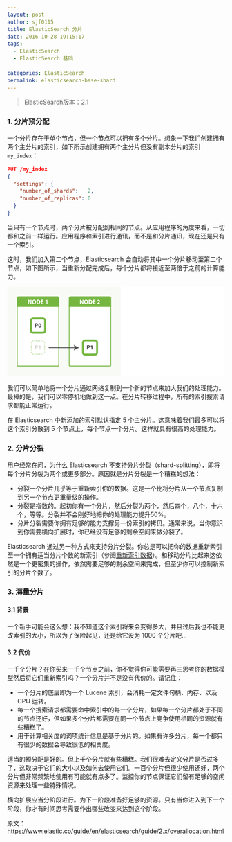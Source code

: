 ```yaml
---
layout: post
author: sjf0115
title: ElasticSearch 分片
date: 2016-10-28 19:15:17
tags:
  - ElasticSearch
  - ElasticSearch 基础

categories: ElasticSearch
permalink: elasticsearch-base-shard
---
```


> ElasticSearch版本：2.1

### 1. 分片预分配

一个分片存在于单个节点，但一个节点可以拥有多个分片。想象一下我们创建拥有两个主分片的索引，如下所示创建拥有两个主分片但没有副本分片的索引 `my_index`：
```json
PUT /my_index
{
  "settings": {
    "number_of_shards":   2,
    "number_of_replicas": 0
  }
}
```
当只有一个节点时，两个分片被分配到相同的节点。从应用程序的角度来看，一切都和之前一样运行。应用程序和索引进行通讯，而不是和分片通讯，现在还是只有一个索引。

这时，我们加入第二个节点，Elasticsearch 会自动将其中一个分片移动至第二个节点，如下图所示，当重新分配完成后，每个分片都将接近至两倍于之前的计算能力。

![](https://github.com/sjf0115/ImageBucket/blob/main/ElasticSearch/elasticsearch-base-shard-1.png?raw=true)

我们可以简单地将一个分片通过网络复制到一个新的节点来加大我们的处理能力。最棒的是，我们可以零停机地做到这一点。在分片转移过程中，所有的索引搜索请求都能正常运行。

在 Elasticsearch 中新添加的索引默认指定 5 个主分片。这意味着我们最多可以将这个索引分散到 5 个节点上，每个节点一个分片。这样就具有很高的处理能力。

### 2. 分片分裂

用户经常在问，为什么 Elasticsearch 不支持分片分裂（shard-splitting），即将每个分片分裂为两个或更多部分。原因就是分片分裂是一个糟糕的想法：
- 分裂一个分片几乎等于重新索引你的数据。这是一个比将分片从一个节点复制到另一个节点更重量级的操作。
- 分裂是指数的。起初你有一个分片，然后分裂为两个，然后四个，八个，十六个，等等。分裂并不会刚好地把你的处理能力提升50%。
- 分片分裂需要你拥有足够的能力支撑另一份索引的拷贝。通常来说，当你意识到你需要横向扩展时，你已经没有足够的剩余空间来做分裂了。

Elasticsearch 通过另一种方式来支持分片分裂。你总是可以把你的数据重新索引至一个拥有适当分片个数的新索引（参阅[重新索引数据](https://www.elastic.co/guide/en/elasticsearch/guide/2.x/reindex.html)）。和移动分片比起来这依然是一个更密集的操作，依然需要足够的剩余空间来完成，但至少你可以控制新索引的分片个数了。

### 3. 海量分片

#### 3.1 背景

一个新手可能会这么想：我不知道这个索引将来会变得多大，并且过后我也不能更改索引的大小，所以为了保险起见，还是给它设为 1000 个分片吧...

#### 3.2 代价

一千个分片？在你买来一千个节点之前，你不觉得你可能需要再三思考你的数据模型然后将它们重新索引吗？一个分片并不是没有代价的。请记住：
- 一个分片的底层即为一个 Lucene 索引，会消耗一定文件句柄、内存、以及 CPU 运转。
- 每一个搜索请求都需要命中索引中的每一个分片，如果每一个分片都处于不同的节点还好，但如果多个分片都需要在同一个节点上竞争使用相同的资源就有些糟糕了。
- 用于计算相关度的词项统计信息是基于分片的。如果有许多分片，每一个都只有很少的数据会导致很低的相关度。

适当的预分配是好的。但上千个分片就有些糟糕。我们很难去定义分片是否过多了，这取决于它们的大小以及如何去使用它们。一百个分片但很少使用还好，两个分片但非常频繁地使用有可能就有点多了。监控你的节点保证它们留有足够的空闲资源来处理一些特殊情况。

横向扩展应当分阶段进行。为下一阶段准备好足够的资源。只有当你进入到下一个阶段，你才有时间思考需要作出哪些改变来达到这个阶段。

原文：https://www.elastic.co/guide/en/elasticsearch/guide/2.x/overallocation.html
